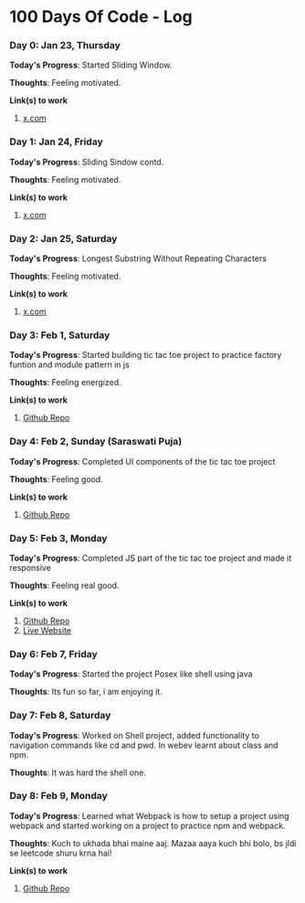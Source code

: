  # 100 Days Of Code - Log

### Day 0: Jan 23, Thursday

**Today's Progress**: Started Sliding Window.

**Thoughts**: Feeling motivated.

**Link(s) to work**
1. [x.com](https://x.com/AshishUdbhav/status/1882496996877259109)

### Day 1: Jan 24, Friday

**Today's Progress**: Sliding Sindow contd.

**Thoughts**: Feeling motivated.

**Link(s) to work**
1. [x.com](https://x.com/AshishUdbhav/status/1882842054474268992)

### Day 2: Jan 25, Saturday

**Today's Progress**: Longest Substring Without Repeating Characters

**Thoughts**: Feeling motivated.

**Link(s) to work**
1. [x.com](https://x.com/AshishUdbhav/status/1883218005192302975)

### Day 3: Feb 1, Saturday

**Today's Progress**: Started building tic tac toe project to practice factory funtion and module pattern in js

**Thoughts**: Feeling energized.

**Link(s) to work**
1. [Github Repo](https://github.com/Udbhav227/tic-tac-toe)

### Day 4: Feb 2, Sunday (Saraswati Puja)

**Today's Progress**: Completed UI components of the tic tac toe project

**Thoughts**: Feeling good.

**Link(s) to work**
1. [Github Repo](https://github.com/Udbhav227/tic-tac-toe)

### Day 5: Feb 3, Monday

**Today's Progress**: Completed JS part of the tic tac toe project and made it responsive

**Thoughts**: Feeling real good.

**Link(s) to work**
1. [Github Repo](https://github.com/Udbhav227/tic-tac-toe)
2. [Live Website](https://udbhav227.github.io/tic-tac-toe/)

### Day 6: Feb 7, Friday

**Today's Progress**: Started the project Posex like shell using java

**Thoughts**: Its fun so far, i am enjoying it.

### Day 7: Feb 8, Saturday

**Today's Progress**: Worked on Shell project, added functionality to navigation commands like cd and pwd. In webev learnt about class and npm.

**Thoughts**: It was hard the shell one. 

### Day 8: Feb 9, Monday

**Today's Progress**: Learned what Webpack is how to setup a project using webpack and started working on a project to practice npm and webpack.

**Thoughts**: Kuch to ukhada bhai maine aaj. Mazaa aaya kuch bhi bolo, bs jldi se leetcode shuru krna hai!

**Link(s) to work**
1. [Github Repo](https://github.com/Udbhav227/restaurant-page)
